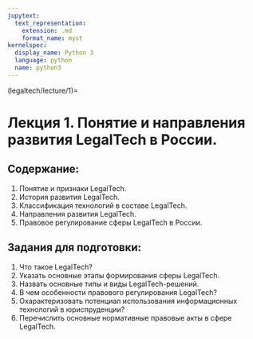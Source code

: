 ```yaml
---
jupytext:
  text_representation:
    extension: .md
    format_name: myst
kernelspec:
  display_name: Python 3
  language: python
  name: python3
---
```


(legaltech/lecture/1)=
# Лекция 1. Понятие и направления развития LegalTech в России.

## Содержание:
1. Понятие и признаки LegalTech.
2. История развития LegalTech.
3. Классификация технологий в составе LegalTech.
4. Направления развития LegalTech.
5. Правовое регулирование сферы LegalTech в России.

## Задания для подготовки:
1. Что такое LegalTech?
2. Указать основные этапы формирования сферы LegalTech.
3. Назвать основные типы и виды LegalTech-решений.
4. В чем особенности правового регулирования LegalTech?
5. Охарактеризовать потенциал использования информационных технологий в юриспруденции?
6. Перечислить основные нормативные правовые акты в сфере LegalTech.
